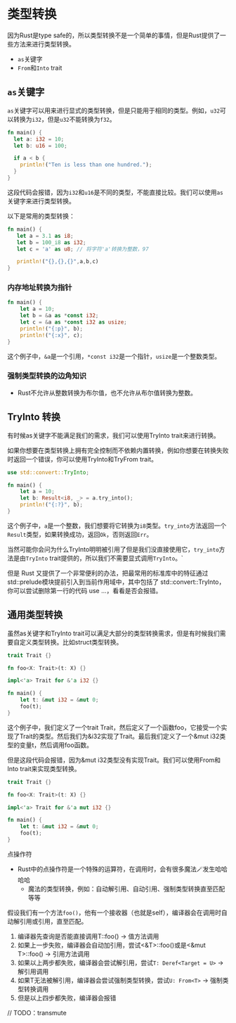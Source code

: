 # 类型转换

因为Rust是type safe的，所以类型转换不是一个简单的事情，但是Rust提供了一些方法来进行类型转换。
- `as`关键字
- `From`和`Into` trait

## `as`关键字

`as`关键字可以用来进行显式的类型转换，但是只能用于相同的类型。例如，`u32`可以转换为`i32`，但是`u32`不能转换为`f32`。

```rust
fn main() {
  let a: i32 = 10;
  let b: u16 = 100;

  if a < b {
    println!("Ten is less than one hundred.");
  }
}
```

这段代码会报错，因为`i32`和`u16`是不同的类型，不能直接比较。我们可以使用`as`关键字来进行类型转换。

以下是常用的类型转换：

```rust
fn main() {
   let a = 3.1 as i8;
   let b = 100_i8 as i32;
   let c = 'a' as u8; // 将字符'a'转换为整数，97

   println!("{},{},{}",a,b,c)
}
```

### 内存地址转换为指针

```rust
fn main() {
    let a = 10;
    let b = &a as *const i32;
    let c = &a as *const i32 as usize;
    println!("{:p}", b);
    println!("{:x}", c);
}
```

这个例子中，`&a`是一个引用，`*const i32`是一个指针，`usize`是一个整数类型。


### 强制类型转换的边角知识

- Rust不允许从整数转换为布尔值，也不允许从布尔值转换为整数。


## TryInto 转换

有时候as关键字不能满足我们的需求，我们可以使用TryInto trait来进行转换。

如果你想要在类型转换上拥有完全控制而不依赖内置转换，例如你想要在转换失败时返回一个错误，你可以使用TryInto和TryFrom trait。

```rust
use std::convert::TryInto;

fn main() {
    let a = 10;
    let b: Result<i8, _> = a.try_into();
    println!("{:?}", b);
}
```

这个例子中，`a`是一个整数，我们想要将它转换为`i8`类型。`try_into`方法返回一个`Result`类型，如果转换成功，返回`Ok`，否则返回`Err`。

当然可能你会问为什么TryInto明明被引用了但是我们没直接使用它，`try_into`方法是由`TryInto` trait提供的，所以我们不需要显式调用`TryInto`。`

但是 Rust 又提供了一个非常便利的办法，把最常用的标准库中的特征通过std::prelude模块提前引入到当前作用域中，其中包括了 std::convert::TryInto，你可以尝试删除第一行的代码 use ...，看看是否会报错。


## 通用类型转换

虽然as关键字和TryInto trait可以满足大部分的类型转换需求，但是有时候我们需要自定义类型转换。比如struct类型转换。

```rust
trait Trait {}

fn foo<X: Trait>(t: X) {}

impl<'a> Trait for &'a i32 {}

fn main() {
    let t: &mut i32 = &mut 0;
    foo(t);
}
```

这个例子中，我们定义了一个trait Trait，然后定义了一个函数foo，它接受一个实现了Trait的类型。然后我们为&i32实现了Trait。最后我们定义了一个&mut i32类型的变量t，然后调用foo函数。

但是这段代码会报错，因为&mut i32类型没有实现Trait。我们可以使用From和Into trait来实现类型转换。


```rust
trait Trait {}

fn foo<X: Trait>(t: X) {}

impl<'a> Trait for &'a mut i32 {}

fn main() {
    let t: &mut i32 = &mut 0;
    foo(t);
}
```

点操作符

- Rust中的点操作符是一个特殊的运算符，在调用时，会有很多魔法🪄发生哈哈哈哈
  - 魔法的类型转换，例如：自动解引用、自动引用、强制类型转换直至匹配等等

假设我们有一个方法`foo()`，他有一个接收器（也就是self），编译器会在调用时自动解引用或引用，直至匹配。

1. 编译器先查询是否能直接调用T::foo() -> 值方法调用
2. 如果上一步失败，编译器会自动加引用，尝试<&T>::foo()或是<&mut T>::foo() -> 引用方法调用
3. 如果以上两步都失败，编译器会尝试解引用，尝试`T: Deref<Target = U>` -> 解引用调用
4. 如果T无法被解引用，编译器会尝试强制类型转换，尝试`U: From<T>` -> 强制类型转换调用
5. 但是以上四步都失败，编译器会报错



// TODO：transmute